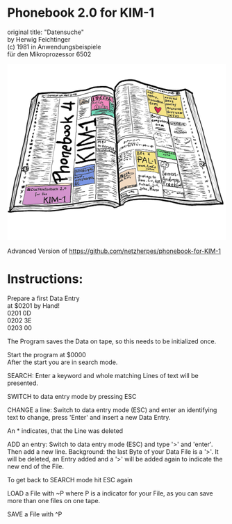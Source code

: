 # Phonebook 2.0 for KIM-1

original title: "Datensuche" <br>
by Herwig Feichtinger <br>
(c) 1981 in Anwendungsbeispiele<br>
    für den Mikroprozessor 6502

![Phonebook_2.0](https://github.com/netzherpes/Telefonbuch2-for-KIM-1/raw/main/images/phonebook2c.png)

Advanced Version of https://github.com/netzherpes/phonebook-for-KIM-1

# Instructions:

Prepare a first Data Entry <br>
at $0201 by Hand! <br>
0201 0D<br>
0202 3E<br>
0203 00<br>

The Program saves the Data on tape,
so this needs to be initialized once.

Start the program at $0000<br>
After the start you are in search mode.

SEARCH: Enter a keyword and whole matching 
Lines of text will be presented. 

SWITCH to data entry mode by pressing ESC

CHANGE a line: Switch to data entry mode (ESC) 
and enter an identifying text to change,
press 'Enter' and insert a new Data Entry. 

An * indicates, that the Line was deleted

ADD an entry: Switch to data entry mode (ESC) 
and type '>'  and 'enter'. Then add a new line.
Background: the last Byte of your 
Data File is a '>'. 
It will be deleted, an Entry added 
and a '>' will be added again to 
indicate the new end of the File.

To get back to SEARCH mode hit ESC again

LOAD a File with ~P where P is a 
indicator for your File, as you can 
save more than one files on one tape.

SAVE a File with ^P 

